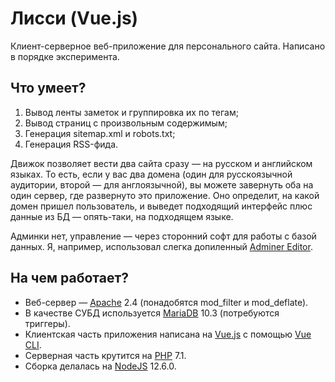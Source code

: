 # Лисси (Vue.js)

Клиент-серверное веб-приложение для персонального сайта. Написано в порядке эксперимента.

## Что умеет?

1. Вывод ленты заметок и группировка их по тегам;
2. Вывод страниц с произвольным содержимым;
3. Генерация sitemap.xml и robots.txt;
4. Генерация RSS-фида.

Движок позволяет вести два сайта сразу — на русском и английском языках. То есть, если у вас два домена (один для русскоязычной аудитории, второй — для англоязычной), вы можете завернуть оба на один сервер, где развернуто это приложение. Оно определит, на какой домен пришел пользователь, и выведет подходящий интерфейс плюс данные из БД — опять-таки, на подходящем языке.

Админки нет, управление — через сторонний софт для работы с базой данных. Я, например, использовал слегка допиленный [Adminer Editor](https://www.adminer.org/en/editor/).

## На чем работает?

- Веб-сервер — [Apache](https://httpd.apache.org/) 2.4 (понадобятся mod_filter и mod_deflate).
- В качестве СУБД используется [MariaDB](https://mariadb.org/) 10.3 (потребуются триггеры).
- Клиентская часть приложения написана на [Vue.js](https://vuejs.org/) с помощью [Vue CLI](https://cli.vuejs.org/).
- Серверная часть крутится на [PHP](https://www.php.net/) 7.1.
- Сборка делалась на [NodeJS](https://nodejs.org/en/) 12.6.0.